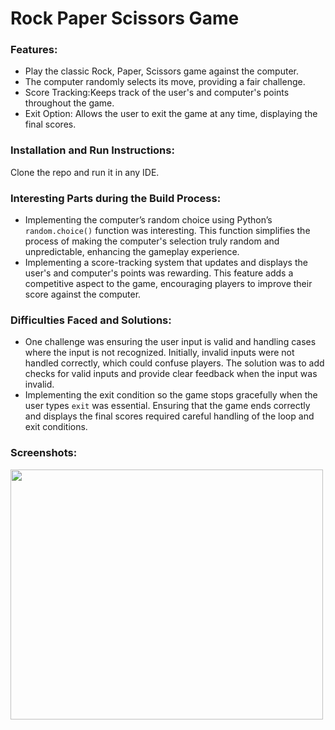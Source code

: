 # Rock Paper Scissors Game

### Features:
- Play the classic Rock, Paper, Scissors game against the computer.
- The computer randomly selects its move, providing a fair challenge.
- Score Tracking:Keeps track of the user's and computer's points throughout the game.
- Exit Option: Allows the user to exit the game at any time, displaying the final scores.

### Installation and Run Instructions:
Clone the repo and run it in any IDE.

### Interesting Parts during the Build Process:
- Implementing the computer’s random choice using Python’s `random.choice()` function was interesting. This function simplifies the process of making the computer's selection truly random and unpredictable, enhancing the gameplay experience.
- Implementing a score-tracking system that updates and displays the user's and computer's points was rewarding. This feature adds a competitive aspect to the game, encouraging players to improve their score against the computer.

### Difficulties Faced and Solutions:
- One challenge was ensuring the user input is valid and handling cases where the input is not recognized. Initially, invalid inputs were not handled correctly, which could confuse players. The solution was to add checks for valid inputs and provide clear feedback when the input was invalid.
- Implementing the exit condition so the game stops gracefully when the user types `exit` was essential. Ensuring that the game ends correctly and displays the final scores required careful handling of the loop and exit conditions.

### Screenshots:
<img src="https://github.com/shubhhh19/rock-paper-scissors/assets/126296317/b5f61186-1b31-437f-b5a3-bdf53b272cc8" width="500" height="400">

